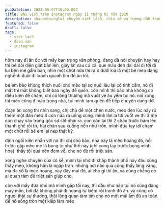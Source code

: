 ```yaml
---
pubDatetime: 2022-09-07T10:00:00Z
title: Bài viết trên Instagram ngày 11 tháng 05 năm 2020
description: nhavantuonglai chuyên viết lách, chia sẻ và hướng dẫn thuần thục khi thực hành viết lách qua những bài chia sẻ trên Instagram chính thức.
featured: false
draft: false
tags:
  - viet lach
  - doan van
  - instagram
---
```


hôm nay đi ăn ốc với mấy bạn trong văn phòng, đang đà nói chuyện hay hay thì bé đối diện giật bắn lên, giây lát sau có cái que màu đen dài dài đi tới đi lui bên mé gầm bàn, nhìn một chút nữa thì ra ở dưới kia là một bé mèo đang nghễnh đuôi đi loanh quanh tìm đồ ăn tối.

bé em bảo không thích nuôi chó mèo tại sợ nuôi lâu lại có tình cảm, nó đi mất thì mất không biết bao ngày để quên. còn mình thì bảo nhà không có điều kiện để chăm, chỉ có lòng thương mà vuốt ve âu yếm tụi nó. nói xong thì mèo cũng đi vào trong nhà, tụi mình tạm quên để tiếp chuyện dang dở.

đoạn ăn xong thì nhìn sang, chị chủ để một chén nước, mèo đen lúc nãy rủ thêm một đàn mèo 4 con nữa ra uống cùng. mình lân la tới vuốt ve thì 3 mẹ con chạy vào trong góc sợ sệt nhìn ra. con còn lại thì 2 chân trước bám lên thanh ghế rồi trụ hai chân sau xuống nền như trốn, mình đưa tay tới chạm một chút rồi bé em lại nép thật kỹ.

định ngồi kiên nhẫn với nó thì chị chủ bảo, nhà này là mèo hoang đó, hồi trước gặp mèo mẹ là bụng to như thế này (chị cong tay trước bụng minh hoạ). thấy tội quá nên đem về, cho nó đẻ rồi triệt sản.

xong nghe chuyện của cô kể, mình lại nhớ đi khắp thành phố này đâu cũng thấy mèo, không hẳn là ngập tràn. nhưng nơi nào qua cũng thấy lảng vãng, mà đa số là mèo hoang, nay đây mai đó, ai cho gì thì ăn, và cũng chẳng có ai quan tâm để triệt sản giúp cho.

còn với mấy đứa nhỏ mà mình gặp tối nay, thì dẫu như nào tụi nó cũng đang may mắn, bởi đã không phải đi hoang tự kiếm rồi tranh đồ ăn. và cũng có người thật sự thương, thật lòng quan tâm tìm cho nó một mái ấm đủ an toàn, để nó sống tròn một kiếp làm mèo.
